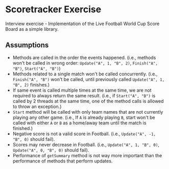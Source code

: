 # Scoretracker Exercise

Interview exercise - Implementation of the Live Football World Cup Score Board as a simple library.

## Assumptions

- Methods are called in the order the events happened. (i.e., methods won't be called in wrong
  order: `Update("A", 1, "B", 2)`, `Finish("A", "B")`, `Start("A", "B")`)
- Methods related to a single match won't be called concurrently. (i.e., `Finish("A", "B")` won't be called, until
  previously called `Update("A", 1, "B", 2)` finishes.)
- If same event is called multiple times at the same time, we are not required to always return the same result. (i.e.,
  if `Start("A", "B")` is called by 2 threads at the same time, one of the method calls is allowed to throw an
  exception.)
- `Start` method will be called with only team names that are not currently playing any other game. (i.e., If `A` is
  already playing `B`, start won't be called with either `A` or `B` as a home/away team until the match is finished.)
- Negative score is not a valid score in Football. (i.e., `Update("A", -1, "B", 0)` should fail).
- Scores may never decrease in Football. (i.e., `Update("A", 1, "B", 0)`, `Update("A", 0, "B", 0)` should fail).
- Performance of `getSummary` method is not way more important than the performance of methods that perform updates.
